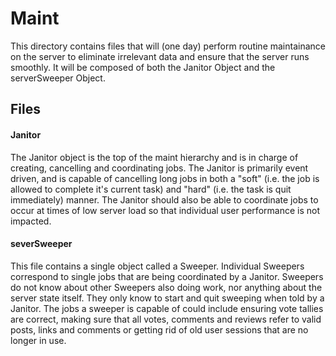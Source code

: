 # Maint
This directory contains files that will (one day) perform routine maintainance on the server
to eliminate irrelevant data and ensure that the server runs smoothly. It will be composed of both
the Janitor Object and the serverSweeper Object.

## Files
#### Janitor
The Janitor object is the top of the maint hierarchy and is in charge of creating, cancelling and 
 coordinating jobs. The Janitor is primarily event driven, and is capable of cancelling long jobs
 in both a "soft" (i.e. the job is allowed to complete it's current task) and "hard" (i.e. the task is
 quit immediately) manner. The Janitor should also be able to coordinate jobs to occur at times of low
 server load so that individual user performance is not impacted.
 
#### severSweeper
This file contains a single object called a Sweeper. Individual Sweepers correspond to single
jobs that are being coordinated by a Janitor. Sweepers do not know about other Sweepers also
doing work, nor anything about the server state itself. They only know to start and quit sweeping
when told by a Janitor. The jobs a sweeper is capable of could include ensuring vote tallies are correct,
making sure that all votes, comments and reviews refer to valid posts, links and comments or getting rid 
of old user sessions that are no longer in use.